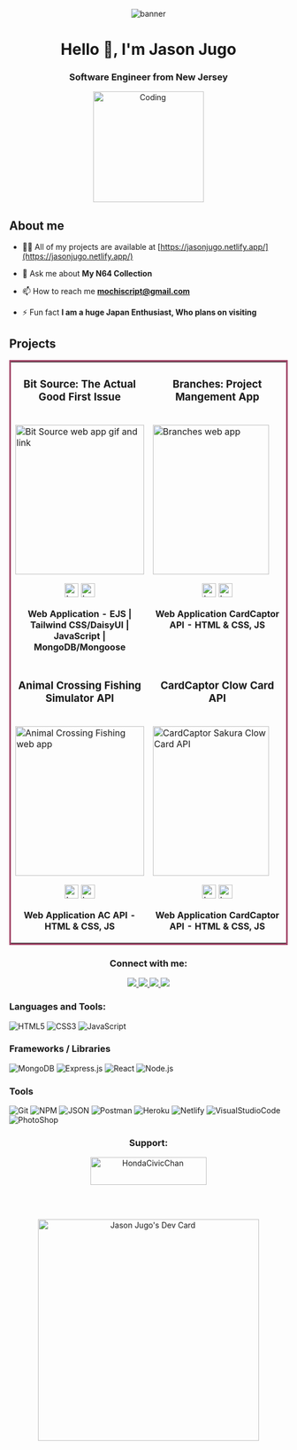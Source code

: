 <p align="center">
<img align="center" src="https://i.ibb.co/H7qRLLD/banner.png" alt="banner">
  </p>
<h1 align="center">Hello 👋, I'm Jason Jugo</h1>
<h3 align="center">Software Engineer from New Jersey</h3>
 <p align="center">
<img alt="Coding" width="200" src="https://raw.githubusercontent.com/hasibul-hasan-shuvo/hasibul-hasan-shuvo/main/images/coding-boy.gif">
</p>
 
<!-- About me --------------------------------------------------------------------------------------------------------------------------->
## About me
- 👨‍💻 All of my projects are available at [https://jasonjugo.netlify.app/](https://jasonjugo.netlify.app/)

- 💬 Ask me about **My N64 Collection**

- 📫 How to reach me **mochiscript@gmail.com**

- ⚡ Fun fact **I am a huge Japan Enthusiast, Who plans on visiting**

<!-- Projects---------------------------------------------------------------------------------------------------------------------------->
## Projects
<table bordercolor="#a3496a">
  
  <tr>
    <td width="50%" valign="top">
      <h3 align="center">Bit Source: The Actual Good First Issue</h3>
        <br />
        <a target="_blank" href="https://bit-source-production.up.railway.app">
            <img src="https://i.imgur.com/Oe6Q6EU.png" width="100%" height="270px" alt="Bit Source web app gif and link"/>
        </a>
        <br />
        <p align="center">
          
  <a href="https://github.com/HondaChan14/Bit-Source" target="_blank" rel="noreferrer">
    <img src="https://img.shields.io/badge/-repo-efefef?style=flat-square&logo=github&logoColor=01a9f4" alt="button to repository" height ="25px"></a> 
  <a href="https://bit-source-production.up.railway.app" target="_blank" rel="noreferrer">
    <img src="https://img.shields.io/badge/-live%20site-01a9f4?style=flat-square" alt="button to live site" height="25px"></a>
        </p>
         <p align="center"><strong>Web Application - EJS | Tailwind CSS/DaisyUI | JavaScript | MongoDB/Mongoose </strong></p>
    </td>
    <td width="50%" valign="top">
      <h3 align="center">Branches: Project Mangement App</h3>
      <br />
        <a target="_blank" href="https://project-branches-production.up.railway.app">
          <img src="https://github.com/HondaChan14/HondaChan14/assets/92832561/dc73c514-f8ac-40e5-bc5e-c3ee4053a282)" width="95%" height="270px" alt="Branches web app"/>
        </a>
      <br />
        <p align="center">
  <a href="https://github.com/HondaChan14/Project-Branches" target="_blank">
    <img src="https://img.shields.io/badge/-repo-efefef?style=flat-square&logo=github&logoColor=01a9f4" alt="button to repository" height ="25px"></a> 
  </a>
  <a href="https://project-branches-production.up.railway.app" target="_blank">
    <img src="https://img.shields.io/badge/-live%20site-01a9f4?style=flat-square" alt="button to live site" height="25px"></a>
  </a>
      </p>
        <p align="center"><strong>Web Application CardCaptor API - HTML & CSS, JS</strong></p>
    </td>
    </tr>
    <tr>
    <td width="50%" valign="top">
      <h3 align="center">Animal Crossing Fishing Simulator API</h3>
        <br />
        <a target="_blank" href="https://ac-fishing-simulator.netlify.app/">
            <img src="https://media.giphy.com/media/5UsDgKfAaiqtNVQ2Yo/giphy.gif" width="100%" height="270px" alt="Animal Crossing Fishing web app"/>
        </a>
        <br />
        <p align="center">
          
  <a href="https://github.com/HondaChan14/Animal-Crossing-Fishing-Simulator" target="_blank" rel="noreferrer">
    <img src="https://img.shields.io/badge/-repo-efefef?style=flat-square&logo=github&logoColor=01a9f4" alt="button to repository" height ="25px"></a> 
  <a href="https://ac-fishing-simulator.netlify.app/" target="_blank" rel="noreferrer">
    <img src="https://img.shields.io/badge/-live%20site-01a9f4?style=flat-square" alt="button to live site" height="25px"></a>
        </p>
         <p align="center"><strong>Web Application AC API - HTML & CSS, JS </strong></p>
    </td>
    <td width="50%" valign="top">
      <h3 align="center">CardCaptor Clow Card API</h3>
      <br />
        <a target="_blank" href="https://card-captor-clow-teller.netlify.app/">
          <img src="https://i.imgur.com/XLDkbGi.gif" width="95%" height="270px" alt="CardCaptor Sakura Clow Card API"/>
        </a>
      <br />
        <p align="center">
  <a href="https://github.com/HondaChan14/CardCaptor" target="_blank">
    <img src="https://img.shields.io/badge/-repo-efefef?style=flat-square&logo=github&logoColor=01a9f4" alt="button to repository" height ="25px"></a> 
  </a>
  <a href="https://card-captor-clow-teller.netlify.app/" target="_blank">
    <img src="https://img.shields.io/badge/-live%20site-01a9f4?style=flat-square" alt="button to live site" height="25px"></a>
  </a>
      </p>
        <p align="center"><strong>Web Application CardCaptor API - HTML & CSS, JS</strong></p>
    </td>
  </tr>
</table>
<!-- Connect with me -------------------------------------------------------------------------------------------------------------------->
<h3 align="center">Connect with me:</h3>
<p align="center">
 
 <a target="_blank" href="https://jasonjugo.netlify.app/">
  <img src="https://img.shields.io/badge/Portfolio-272b33?logo=circle&logoColor=00c5a9&style=for-the-badge">
</a>
<a target="_blank" href="https://twitter.com/hondacivicchan">
  <img src="https://img.shields.io/badge/twitter-272b33?logo=twitter&logoColor=1d9bf0&style=for-the-badge">
</a>
<a target="_blank" href="https://www.linkedin.com/in/jason-jugo/">
  <img src="https://img.shields.io/badge/linkedin-272b33?logo=linkedin&logoColor=2d87c9&style=for-the-badge">
</a>
<a target="_blank" href="https://angel.co/u/jason-jugo">
  <img src="https://img.shields.io/badge/angellist-272b33?logo=angellist&logoColor=white&style=for-the-badge">
</a>
  
</p>

### Languages and Tools:

![HTML5](https://img.shields.io/badge/html5-272b33?logo=html5&logoColor=e56027&style=for-the-badge)
![CSS3](https://img.shields.io/badge/css3-272b33?logo=css3&logoColor=2ea0d1&style=for-the-badge)
![JavaScript](https://img.shields.io/badge/JavaScript-272b33?logo=JavaScript&logoColor=ead41c&style=for-the-badge)

### Frameworks / Libraries

![MongoDB](https://img.shields.io/badge/mongodb-272b33?logo=mongodb&logoColor=4aae3e&style=for-the-badge)
![Express.js](https://img.shields.io/badge/express-272b33?logo=express&logoColor=white&style=for-the-badge)
![React](https://img.shields.io/badge/react-272b33?logo=react&logoColor=61dbfb&style=for-the-badge)
![Node.js](https://img.shields.io/badge/node.js-272b33?logo=node.js&logoColor=6bbf47&style=for-the-badge)

### Tools

![Git](https://img.shields.io/badge/git-272b33?logo=git&logoColor=F05032&style=for-the-badge)
![NPM](https://img.shields.io/badge/npm-272b33?logo=npm&logoColor=cb3837&style=for-the-badge)
![JSON](https://img.shields.io/badge/JSON-272b33?logo=JSON&logoColor=lightgrey&style=for-the-badge)
![Postman](https://img.shields.io/badge/postman-272b33?logo=postman&logoColor=f76935&style=for-the-badge)
![Heroku](https://img.shields.io/badge/heroku-272b33?logo=heroku&logoColor=8762b2&style=for-the-badge)
![Netlify](https://img.shields.io/badge/Netlify-272b33?logo=netlify&logoColor=00c7b7&style=for-the-badge)
![VisualStudioCode](https://img.shields.io/badge/vscode-272b33?logo=visualstudiocode&logoColor=0078d4&style=for-the-badge)
![PhotoShop](https://img.shields.io/badge/photoshop-272b33?logo=AdobePhotoShop&logoColor=31a8ff&style=for-the-badge)


<h3 align="center">Support:</h3>
<p align ="center"><a href="https://www.buymeacoffee.com/mochiscrip3"> <img align="center" src="https://cdn.buymeacoffee.com/buttons/v2/default-yellow.png" height="50" width="210" alt="HondaCivicChan" /></a></p><br><br>

<p align="center">
<a href="https://app.daily.dev/HondaChan14"><img src="https://api.daily.dev/devcards/8b812959a35747be8db341502d08445f.png?r=cid" width="400" alt="Jason Jugo's Dev Card"/></a>
  </p>

